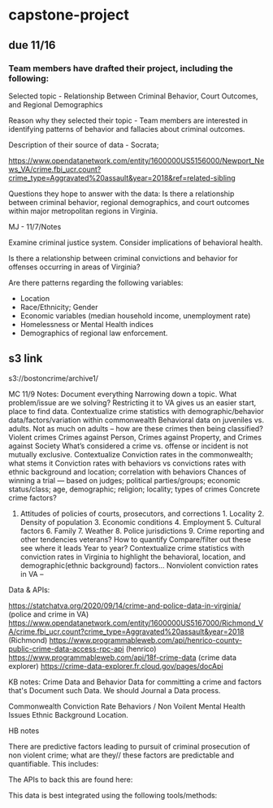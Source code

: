 # capstone-project

## due 11/16

### Team members have drafted their project, including the following: 

Selected topic - Relationship Between Criminal Behavior, Court Outcomes, and Regional Demographics

Reason why they selected their topic - Team members are interested in identifying patterns of behavior and fallacies about criminal outcomes. 

Description of their source of data - Socrata;

https://www.opendatanetwork.com/entity/1600000US5156000/Newport_News_VA/crime.fbi_ucr.count?crime_type=Aggravated%20assault&year=2018&ref=related-sibling

Questions they hope to answer with the data: Is there a relationship between criminal behavior, regional demographics, and court outcomes within major metropolitan regions in Virginia. 

MJ - 11/7/Notes

Examine criminal justice system. 
Consider implications of behavioral health. 

Is there a relationship between criminal convictions and behavior for offenses occurring in areas of Virginia? 

Are there patterns regarding the following variables: 
 * Location
 * Race/Ethnicity; Gender
 * Economic variables (median household income, unemployment rate)
 * Homelessness or Mental Health indices 
 * Demographics of regional law enforcement. 

## s3 link
s3://bostoncrime/archive1/


MC 11/9 Notes: 
Document everything
Narrowing down a topic. What problem/issue are we solving? Restricting it to VA gives us an easier start, place to find data. 
Contextualize crime statistics with demographic/behavior data/factors/variation within commonwealth
Behavioral data on juveniles vs. adults. Not as much on adults – how are these crimes then being classified? 
Violent crimes
Crimes against Person, Crimes against Property, and Crimes against Society
What’s considered a crime vs. offense or incident is not mutually exclusive. Contextualize
Conviction rates in the commonwealth; what stems it
Conviction rates with behaviors vs convictions rates with ethnic background and location; correlation with behaviors
Chances of winning a trial — based on judges; political parties/groups; economic status/class; age, demographic; religion; locality; types of crimes
Concrete crime factors?
1. Attitudes of policies of courts, prosecutors, and corrections 1. Locality 2. Density of population 3. Economic conditions 4. Employment 5. Cultural factors 6. Family 7. Weather 8. Police jurisdictions 9. Crime reporting and other tendencies 
veterans?
How to quantify
Compare/filter out these see where it leads 
Year to year?
Contextualize crime statistics with conviction rates in Virginia to highlight the behavioral, location, and demographic(ethnic background) factors…
Nonviolent conviction rates in VA – 

Data & APIs:

https://statchatva.org/2020/09/14/crime-and-police-data-in-virginia/ (police and crime in VA)
https://www.opendatanetwork.com/entity/1600000US5167000/Richmond_VA/crime.fbi_ucr.count?crime_type=Aggravated%20assault&year=2018 (Richmond)
https://www.programmableweb.com/api/henrico-county-public-crime-data-access-rpc-api (henrico)
https://www.programmableweb.com/api/18f-crime-data (crime data explorer)
https://crime-data-explorer.fr.cloud.gov/pages/docApi 




KB notes: 
Crime Data and Behavior Data for committing a crime and factors that's Document such Data. 
We should Journal a Data process. 

Commonwealth Conviction Rate
Behaviors / Non Voilent 
Mental Health Issues 
Ethnic Background
Location. 




HB notes

There are predictive factors leading to pursuit of criminal prosecution of non violent crime; what are they// these factors are predictable and quantifiable.
This includes:


The APIs to back this are found here:


This data is best integrated using the following tools/methods:




